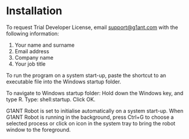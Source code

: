 # Installation

To request Trial Developer License, email support@g1ant.com with the following information:

1.	Your name and surname
2.	Email address 
3.	Company name
4. Your job title

To run the program on a system start-up, paste the shortcut to an executable file into the Windows startup folder.

To navigate to Windows startup folder:
Hold down the Windows key, and type R.
Type: shell:startup.
Click OK.

G1ANT Robot is set to initialise automatically on a system start-up. When G1ANT Robot is running in the background, press Ctrl+G to choose a selected process or click on icon in the system tray to bring the robot window to the foreground.
